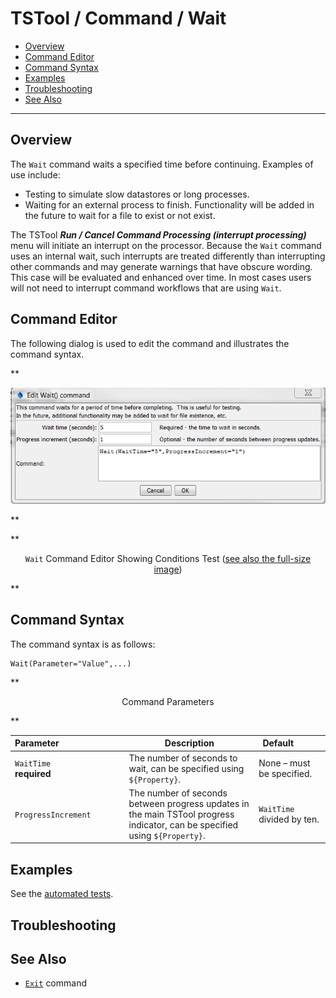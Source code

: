 # TSTool / Command / Wait #

* [Overview](#overview)
* [Command Editor](#command-editor)
* [Command Syntax](#command-syntax)
* [Examples](#examples)
* [Troubleshooting](#troubleshooting)
* [See Also](#see-also)

-------------------------

## Overview ##

The `Wait` command waits a specified time before continuing.  Examples of use include:

* Testing to simulate slow datastores or long processes.
* Waiting for an external process to finish.  Functionality will be added in the future to wait for a file to exist or not exist.

The TSTool ***Run / Cancel Command Processing (interrupt processing)*** menu will initiate an interrupt on the processor.
Because the `Wait` command uses an internal wait,
such interrupts are treated differently than interrupting other commands and may generate warnings that have obscure wording.
This case will be evaluated and enhanced over time.
In most cases users will not need to interrupt command workflows that are using `Wait`.

## Command Editor ##

The following dialog is used to edit the command and illustrates the command syntax.

**<p style="text-align: center;">
![Wait](Wait.png)
</p>**

**<p style="text-align: center;">
`Wait` Command Editor Showing Conditions Test (<a href="../Wait.png">see also the full-size image</a>)
</p>**

## Command Syntax ##

The command syntax is as follows:

```text
Wait(Parameter="Value",...)
```
**<p style="text-align: center;">
Command Parameters
</p>**

| **Parameter**&nbsp;&nbsp;&nbsp;&nbsp;&nbsp;&nbsp;&nbsp;&nbsp;&nbsp;&nbsp;&nbsp;&nbsp;&nbsp;&nbsp;&nbsp;&nbsp;&nbsp;&nbsp;&nbsp;&nbsp;&nbsp;&nbsp;&nbsp;&nbsp;&nbsp;&nbsp; | **Description** | **Default**&nbsp;&nbsp;&nbsp;&nbsp;&nbsp;&nbsp;&nbsp;&nbsp;&nbsp;&nbsp; |
| --------------|-----------------|----------------- |
|`WaitTime`<br>**required**|The number of seconds to wait, can be specified using `${Property}`.|None – must be specified.|
|`ProgressIncrement`|The number of seconds between progress updates in the main TSTool progress indicator, can be specified using `${Property}`.|`WaitTime` divided by ten.|

## Examples ##

See the [automated tests](https://github.com/OpenCDSS/cdss-app-tstool-test/tree/master/test/regression/commands/general/Wait).

## Troubleshooting ##

## See Also ##

* [`Exit`](../Exit/Exit.md) command
